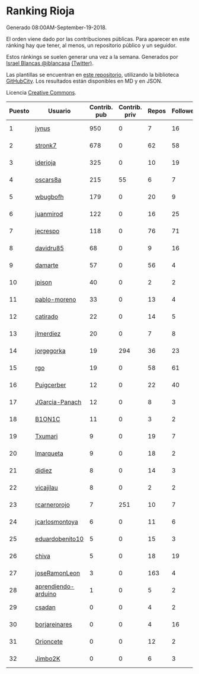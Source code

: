 # Ranking Rioja

Generado 08:00AM-September-19-2018.

El orden viene dado por las contribuciones públicas. Para aparecer en este ránking hay que tener, al menos, un repositorio público y un seguidor.

Estos ránkings se suelen generar una vez a la semana. Generados por [Israel Blancas @iblancasa](https://github.com/iblancasa/) [(Twitter)](https://twitter.com/iblancasa).

Las plantillas se encuentran en [este repositorio](https://github.com/iblancasa/GH-Spanish-Ranking), utilizando la biblioteca [GitHubCity](https://github.com/iblancasa/GitHubCity). Los resultados están disponibles en MD y en JSON.

Licencia [Creative Commons](https://creativecommons.org/licenses/by/4.0/).

| Puesto   |  Usuario  | Contrib. pub | Contrib. priv |Repos| Followers | Desde |  Avatar  |
|----------|-----------|--------------|---------------|-----|-----------|-------|----------|
|1|[jynus](https://github.com/jynus)|950|0|7|16|2014-08-28|![jynus]()|
|2|[stronk7](https://github.com/stronk7)|678|0|62|58|2009-12-14|![stronk7]()|
|3|[iderioja](https://github.com/iderioja)|325|0|10|19|2013-07-25|![iderioja]()|
|4|[oscars8a](https://github.com/oscars8a)|215|55|6|7|2017-11-13|![oscars8a]()|
|5|[wbugbofh](https://github.com/wbugbofh)|179|0|20|9|2013-04-24|![wbugbofh]()|
|6|[juanmirod](https://github.com/juanmirod)|122|0|16|25|2013-02-27|![juanmirod]()|
|7|[jecrespo](https://github.com/jecrespo)|118|0|76|71|2012-03-15|![jecrespo]()|
|8|[davidru85](https://github.com/davidru85)|68|0|9|16|2010-11-08|![davidru85]()|
|9|[damarte](https://github.com/damarte)|57|0|56|4|2013-04-30|![damarte]()|
|10|[jpison](https://github.com/jpison)|40|0|2|2|2013-12-02|![jpison]()|
|11|[pablo-moreno](https://github.com/pablo-moreno)|33|0|13|4|2014-07-18|![pablo-moreno]()|
|12|[catirado](https://github.com/catirado)|22|0|14|5|2010-08-04|![catirado]()|
|13|[jlmerdiez](https://github.com/jlmerdiez)|20|0|7|8|2014-01-24|![jlmerdiez]()|
|14|[jorgegorka](https://github.com/jorgegorka)|19|294|36|23|2008-05-07|![jorgegorka]()|
|15|[rgo](https://github.com/rgo)|19|0|58|61|2009-01-16|![rgo]()|
|16|[Puigcerber](https://github.com/Puigcerber)|12|0|22|40|2011-06-22|![Puigcerber]()|
|17|[JGarcia-Panach](https://github.com/JGarcia-Panach)|12|0|8|3|2015-07-08|![JGarcia-Panach]()|
|18|[B1ON1C](https://github.com/B1ON1C)|11|0|3|2|2017-05-23|![B1ON1C]()|
|19|[Txumari](https://github.com/Txumari)|9|0|19|7|2010-09-16|![Txumari]()|
|20|[lmarqueta](https://github.com/lmarqueta)|9|0|18|2|2015-09-17|![lmarqueta]()|
|21|[didiez](https://github.com/didiez)|8|0|14|3|2011-02-22|![didiez]()|
|22|[vicajilau](https://github.com/vicajilau)|8|0|2|2|2017-12-01|![vicajilau]()|
|23|[rcarnerorojo](https://github.com/rcarnerorojo)|7|251|10|7|2014-04-17|![rcarnerorojo]()|
|24|[jcarlosmontoya](https://github.com/jcarlosmontoya)|6|0|11|6|2014-05-23|![jcarlosmontoya]()|
|25|[eduardobenito10](https://github.com/eduardobenito10)|5|0|15|3|2011-09-06|![eduardobenito10]()|
|26|[chiva](https://github.com/chiva)|5|0|18|19|2010-06-15|![chiva]()|
|27|[joseRamonLeon](https://github.com/joseRamonLeon)|3|0|163|4|2012-04-26|![joseRamonLeon]()|
|28|[aprendiendo-arduino](https://github.com/aprendiendo-arduino)|1|0|5|2|2016-09-02|![aprendiendo-arduino]()|
|29|[csadan](https://github.com/csadan)|0|0|4|2|2014-01-21|![csadan]()|
|30|[borjareinares](https://github.com/borjareinares)|0|0|4|16|2011-01-26|![borjareinares]()|
|31|[Orioncete](https://github.com/Orioncete)|0|0|12|2|2016-03-12|![Orioncete]()|
|32|[Jimbo2K](https://github.com/Jimbo2K)|0|0|6|3|2016-03-15|![Jimbo2K]()|
